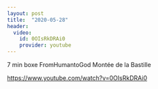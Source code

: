 ```yaml
---
layout: post
title:  "2020-05-28"
header:
  video:
    id: 0OIsRkDRAi0
    provider: youtube
---
```


7 min boxe FromHumantoGod
Montée de la Bastille

https://www.youtube.com/watch?v=0OIsRkDRAi0
